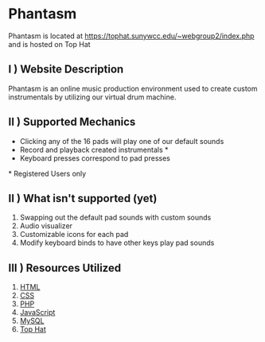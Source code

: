 # Phantasm

Phantasm is located at <https://tophat.sunywcc.edu/~webgroup2/index.php> and is hosted on Top Hat



## I ) Website Description

Phantasm is an online music production environment used to create custom instrumentals by utilizing our virtual drum machine.

## II ) Supported Mechanics

* Clicking any of the 16 pads will play one of our default sounds
* Record and playback created instrumentals \*
* Keyboard presses correspond to pad presses

\* Registered Users only

## II ) What isn't supported (yet)

  1. Swapping out the default pad sounds with custom sounds
  2. Audio visualizer
  3. Customizable icons for each pad
  4. Modify keyboard binds to have other keys play pad sounds
  
## III ) Resources Utilized

  1. [HTML](https://developer.mozilla.org/en-US/docs/Web/HTML)
  2. [CSS](https://developer.mozilla.org/en-US/docs/Web/CSS)
  3. [PHP](https://www.php.net/docs.php)
  4. [JavaScript](https://developer.mozilla.org/en-US/docs/Web/JavaScript)
  5. [MySQL](https://dev.mysql.com/doc/)
  6. [Top Hat](https://tophat.com/)
